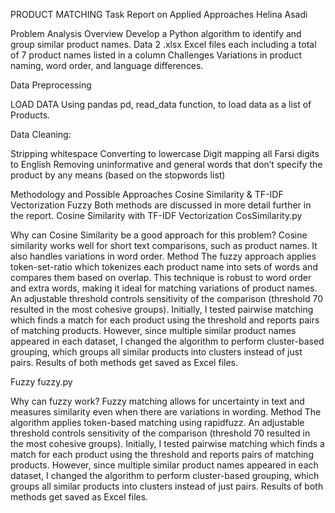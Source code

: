 PRODUCT MATCHING
Task Report on Applied Approaches
Helina Asadi


Problem Analysis
Overview
Develop a Python algorithm to identify and group similar product names.
Data
2 .xlsx Excel files each including a total of 7 product names listed in a column
Challenges
Variations in product naming, word order, and language differences.

Data Preprocessing

LOAD DATA
Using pandas pd, read_data function, to load data as a list of Products.

Data Cleaning:

Stripping whitespace
Converting to lowercase
Digit mapping all Farsi digits to English
Removing uninformative and general words that don’t specify the product by any means (based on the stopwords list)

Methodology and Possible Approaches
Cosine Similarity & TF-IDF Vectorization
Fuzzy
Both methods are discussed in more detail further in the report.
Cosine Similarity with TF-IDF Vectorization
CosSimilarity.py

Why can Cosine Similarity be a good approach for this problem?
Cosine similarity works well for short text comparisons, such as product names. It also handles variations in word order.
Method
The fuzzy approach applies token-set-ratio which tokenizes each product name into sets of words and compares them based on overlap. This technique is robust to word order and extra words, making it ideal for matching variations of product names. An adjustable threshold controls sensitivity of the comparison (threshold 70 resulted in the most cohesive groups).
Initially, I tested pairwise matching which finds a match for each product using the threshold and reports pairs of matching products. However, since multiple similar product names appeared in each dataset, I changed the algorithm to perform cluster-based grouping, which groups all similar products into clusters instead of just pairs.
Results of both methods get saved as Excel files.


Fuzzy
fuzzy.py

Why can fuzzy work?
Fuzzy matching allows for uncertainty in text and measures similarity even when there are variations in wording.
Method
The algorithm applies token-based matching using rapidfuzz. An adjustable threshold controls sensitivity of the comparison (threshold 70 resulted in the most cohesive groups).
Initially, I tested pairwise matching which finds a match for each product using the threshold and reports pairs of matching products. However, since multiple similar product names appeared in each dataset, I changed the algorithm to perform cluster-based grouping, which groups all similar products into clusters instead of just pairs.
Results of both methods get saved as Excel files.
